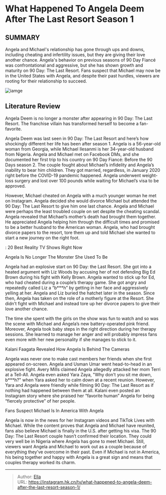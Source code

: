 # What Happened To Angela Deem After The Last Resort Season 1


## SUMMARY 



  Angela and Michael&#39;s relationship has gone through ups and downs, including cheating and infertility issues, but they are giving their love another chance.   Angela&#39;s behavior on previous seasons of 90 Day Fiancé was confrontational and aggressive, but she has shown growth and maturity on 90 Day: The Last Resort.   Fans suspect that Michael may now be in the United States with Angela, and despite their past hurdles, viewers are rooting for their relationship to succeed.  

![iamge](https://static1.srcdn.com/wordpress/wp-content/uploads/2023/11/available-to-claim_-12_22-schedule-for-7_30-a-m-et-what-happened-to-angela-deem-after-the-last-resort-season-1.jpg)

## Literature Review
Angela Deem is no longer a monster after appearing in 90 Day: The Last Resort. The franchise villain has transformed herself to become a fan-favorite.




Angela Deem was last seen in 90 Day: The Last Resort and here’s how shockingly different her life has been after season 1. Angela is a 56-year-old woman from Georgia, while Michael Ilesanmi is her 34-year-old husband from Nigeria. Angela and Michael met on Facebook DMs, and she documented her first trip to his country on 90 Day Fiancé: Before the 90 Days season 2. The couple fought about Michael’s infidelity and Angela’s inability to bear him children. They got married, regardless, in January 2020 right before the COVID-19 pandemic happened. Angela underwent weight-loss surgery and lost over 100 pounds while waiting for Michael’s visa to be approved.




However, Michael cheated on Angela with a much younger woman he met on Instagram. Angela decided she would divorce Michael but attended the 90 Day: The Last Resort to give him one last chance. Angela and Michael were perhaps the least troubled couple on set despite the cheating scandal. Angela revealed that Michael’s mother’s death had brought them together. He appreciated Angela helping him through the difficult times and promised to be a better husband to the American woman. Angela, who had brought divorce papers to the resort, tore them up and told Michael she wanted to start a new journey on the right foot.

 : 20 Best Reality TV Shows Right Now


 Angela Is No Longer The Monster She Used To Be 
          

Angela had an explosive start on 90 Day: the Last Resort. She got into a heated argument with Liz Woods by accusing her of not defending Big Ed Brown during his fight with Kelly Brown. Angela wanted to stick up for Ed, who had cheated during a couple’s therapy game. She got angry and repeatedly called Liz a “b***h” by getting in her face and aggressively yelling at her. Angela and Liz buried the hatchet later in the season. Since then, Angela has taken on the role of a motherly figure at the Resort. She didn’t fight with Michael and instead tore up her divorce papers to give their love another chance.




The time she spent with the girls on the show was fun to watch and so was the scene with Michael and Angela’s new battery-operated pink friend. Moreover, Angela took baby steps in the right direction during her therapy sessions. She learned to manage her anger and will probably impress fans even more with her new personality if she manages to stick to it.



 Kalani Faagata Revealed How Angela Is Behind The Cameras 
          

Angela was never one to make cast members her friends when she first appeared on-screen. Angela and Usman Umar went head-to-head in an explosive fight. Avery Mills claimed Angela allegedly attacked her mom Terri at a Tell-All. Angela even asked Yara Zaya, &#34;Why don&#39;t you sit me down, b***h?&#34; when Yara asked her to calm down at a recent reunion. However, Yara and Angela were friendly while filming 90 Day: The Last Resort as if nothing had happened between them at all. Kalani even posted an Instagram story where she praised her “favorite human” Angela for being “fiercely protective” of her people.






 Fans Suspect Michael Is In America With Angela 

 

Angela is now in the news for her Instagram videos and TikTok Lives with Michael. While the content proves that Angela and Michael have reunited, fans also believe Michael is finally in the U.S. after getting his visa. The 90 Day: The Last Resort couple hasn’t confirmed their location. They could very well be in Nigeria where Angela has gone to meet Michael. Still, viewers want Angela and Michael to work out as a couple because of everything they’ve overcome in their past. Even if Michael is not in America, his being together and happy with Angela is a great sign and means that couples therapy worked its charm.



---

> Author: [Ella](https://instagram.hk.cn/)  
> URL: https://instagram.hk.cn/tv/what-happened-to-angela-deem-after-the-last-resort-season-1/  

